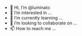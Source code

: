 - 👋 Hi, I’m @luminato
- 👀 I’m interested in ...
- 🌱 I’m currently learning ...
- 💞️ I’m looking to collaborate on ...
- 📫 How to reach me ...

<!---
luminato/luminato is a ✨ special ✨ repository because its `README.md` (this file) appears on your GitHub profile.
You can click the Preview link to take a look at your changes.
--->
